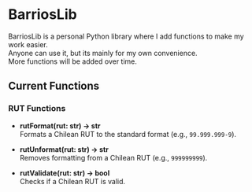 # BarriosLib

BarriosLib is a personal Python library where I add functions to make my work easier.  
Anyone can use it, but its mainly for my own convenience.  
More functions will be added over time.

## Current Functions

### RUT Functions
- **rutFormat(rut: str) -> str**  
  Formats a Chilean RUT to the standard format (e.g., `99.999.999-9`).

- **rutUnformat(rut: str) -> str**  
  Removes formatting from a Chilean RUT (e.g., `999999999`).

- **rutValidate(rut: str) -> bool**  
  Checks if a Chilean RUT is valid.
